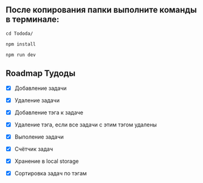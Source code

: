## После копирования папки выполните команды в терминале:

`cd Tododa/`

`npm install`

`npm run dev`


## Roadmap Тудоды
- [x] Добавление задачи
- [x] Удаление задачи
- [x] Добавление тэга к задаче
- [x] Удаление тэга, если все задачи с этим тэгом удалены
- [x] Выполение задачи
- [x] Счётчик задач
- [x] Хранение в local storage

- [x] Сортировка задач по тэгам